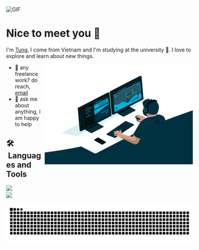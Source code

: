 <img align="center" alt="GIF" src="https://github.com/TunDev-vn/TunDev-vn/blob/main/fresh-style-introduction-v1.gif?raw=true" width="1000" />

# Nice to meet you 👋 
I'm [Tung](https://tundev.id.vn/), I come from Vietnam and I'm studying at the university 🏫. I love to explore and learn about new things.

<img align="right" alt="GIF" src="https://github.com/TunDev-vn/TunDev-vn/blob/main/code.gif?raw=true" width="400" height="270" />

- 💼 any freelance work? do reach, [email](mailto:dev.hoangtung@gmail.com)
- 💬 ask me about anything, I am happy to help

## 🛠 &nbsp;Languages and Tools

  <a href="https://skillicons.dev">
<!--     <img src="https://skillicons.dev/icons?i=html,css,javascript,react,nodejs,express,mongodb" /><br> -->
<!--     <img src="https://skillicons.dev/icons?i=bootstrap,mysql,vscode,heroku,netlify,github,git" /> -->
    <img src="https://skillicons.dev/icons?i=html,css,sass,tailwind,javascript,typescript,java,spring" /><br>
    <img src="https://skillicons.dev/icons?i=mysql,netlify,github,git,docker,kubernetes,aws" />
  </a>


<p align="center">
<picture>
  <source media="(prefers-color-scheme: dark)" srcset="https://raw.githubusercontent.com/TunDev-vn/TunDev-vn/output/github-contribution-grid-snake-dark.svg">
  <source media="(prefers-color-scheme: light)" srcset="https://raw.githubusercontent.com/TunDev-vn/TunDev-vn/output/github-contribution-grid-snake.svg">
  <img alt="github contribution grid snake animation" src="https://raw.githubusercontent.com/TunDev-vn/TunDev-vn/output/github-contribution-grid-snake.svg">
</picture>
